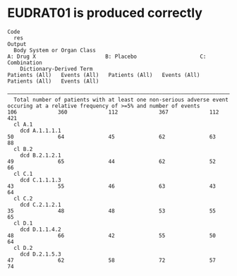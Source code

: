 # EUDRAT01 is produced correctly

    Code
      res
    Output
      Body System or Organ Class                                                                                                                     A: Drug X                      B: Placebo                    C: Combination        
        Dictionary-Derived Term                                                                                                            Patients (All)   Events (All)   Patients (All)   Events (All)   Patients (All)   Events (All)
      ——————————————————————————————————————————————————————————————————————————————————————————————————————————————————————————————————————————————————————————————————————————————————————————————————————————————————————————————————
      Total number of patients with at least one non-serious adverse event occuring at a relative frequency of >=5% and number of events        106             360             112             367             112             421     
      cl A.1                                                                                                                                                                                                                            
        dcd A.1.1.1.1                                                                                                                            50              64              45              62              63              88     
      cl B.2                                                                                                                                                                                                                            
        dcd B.2.1.2.1                                                                                                                            49              65              44              62              52              66     
      cl C.1                                                                                                                                                                                                                            
        dcd C.1.1.1.3                                                                                                                            43              55              46              63              43              64     
      cl C.2                                                                                                                                                                                                                            
        dcd C.2.1.2.1                                                                                                                            35              48              48              53              55              65     
      cl D.1                                                                                                                                                                                                                            
        dcd D.1.1.4.2                                                                                                                            48              66              42              55              50              64     
      cl D.2                                                                                                                                                                                                                            
        dcd D.2.1.5.3                                                                                                                            47              62              58              72              57              74     

